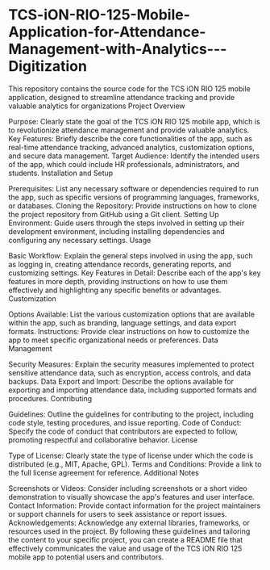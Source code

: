 # TCS-iON-RIO-125-Mobile-Application-for-Attendance-Management-with-Analytics---Digitization
This repository contains the source code for the TCS iON RIO 125 mobile application, designed to streamline attendance tracking and provide valuable analytics for organizations
Project Overview

Purpose: Clearly state the goal of the TCS iON RIO 125 mobile app, which is to revolutionize attendance management and provide valuable analytics.
Key Features: Briefly describe the core functionalities of the app, such as real-time attendance tracking, advanced analytics, customization options, and secure data management.
Target Audience: Identify the intended users of the app, which could include HR professionals, administrators, and students.
Installation and Setup

Prerequisites: List any necessary software or dependencies required to run the app, such as specific versions of programming languages, frameworks, or databases.
Cloning the Repository: Provide instructions on how to clone the project repository from GitHub using a Git client.
Setting Up Environment: Guide users through the steps involved in setting up their development environment, including installing dependencies and configuring any necessary settings.
Usage

Basic Workflow: Explain the general steps involved in using the app, such as logging in, creating attendance records, generating reports, and customizing settings.
Key Features in Detail: Describe each of the app's key features in more depth, providing instructions on how to use them effectively and highlighting any specific benefits or advantages.
Customization

Options Available: List the various customization options that are available within the app, such as branding, language settings, and data export formats.
Instructions: Provide clear instructions on how to customize the app to meet specific organizational needs or preferences.
Data Management

Security Measures: Explain the security measures implemented to protect sensitive attendance data, such as encryption, access controls, and data backups.
Data Export and Import: Describe the options available for exporting and importing attendance data, including supported formats and procedures.
Contributing

Guidelines: Outline the guidelines for contributing to the project, including code style, testing procedures, and issue reporting.
Code of Conduct: Specify the code of conduct that contributors are expected to follow, promoting respectful and collaborative behavior.
License

Type of License: Clearly state the type of license under which the code is distributed (e.g., MIT, Apache, GPL).
Terms and Conditions: Provide a link to the full license agreement for reference.
Additional Notes

Screenshots or Videos: Consider including screenshots or a short video demonstration to visually showcase the app's features and user interface.
Contact Information: Provide contact information for the project maintainers or support channels for users to seek assistance or report issues.
Acknowledgements: Acknowledge any external libraries, frameworks, or resources used in the project.
By following these guidelines and tailoring the content to your specific project, you can create a README file that effectively communicates the value and usage of the TCS iON RIO 125 mobile app to potential users and contributors.
